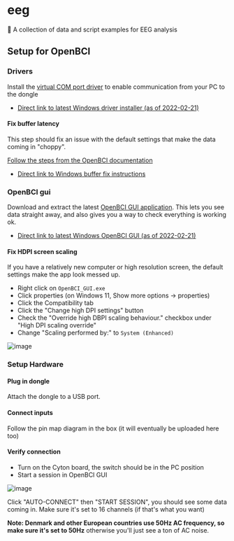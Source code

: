 # eeg
🧠 A collection of data and script examples for EEG analysis

## Setup for OpenBCI

### Drivers

Install the [virtual COM port driver](https://ftdichip.com/drivers/vcp-drivers/) to enable communication from your PC to the dongle

- [Direct link to latest Windows driver installer (as of 2022-02-21)](https://ftdichip.com/wp-content/uploads/2021/08/CDM212364_Setup.zip)

#### Fix buffer latency

This step should fix an issue with the default settings that make the data coming in "choppy".

[Follow the steps from the OpenBCI documentation](https://docs.openbci.com/Troubleshooting/TroubleshootingLanding/)

- [Direct link to Windows buffer fix instructions](https://docs.openbci.com/Troubleshooting/FTDI_Fix_Windows/)

### OpenBCI gui

Download and extract the latest [OpenBCI GUI application](https://openbci.com/downloads).
This lets you see data straight away, and also gives you a way to check everything is working ok.

- [Direct link to latest Windows OpenBCI GUI (as of 2022-02-21)](https://github.com/OpenBCI/OpenBCI_GUI/releases/download/v5.0.9/openbcigui_v5.0.9_2021-11-06_00-16-07_windows64.zip)

#### Fix HDPI screen scaling

If you have a relatively new computer or high resolution screen, the default settings make the app look messed up.

- Right click on `OpenBCI_GUI.exe`
- Click properties (on Windows 11, Show more options -> properties)
- Click the Compatibility tab
- Click the "Change high DPI settings" button
- Check the "Override high DBPI scaling behaviour." checkbox under "High DPI scaling override"
- Change "Scaling performed by:" to `System (Enhanced)`

![image](https://user-images.githubusercontent.com/75656/154969142-fcc82bd9-f18a-4395-a7d0-015cc86f16c5.png)

### Setup Hardware

#### Plug in dongle

Attach the dongle to a USB port.

#### Connect inputs

Follow the pin map diagram in the box (it will eventually be uploaded here too)

#### Verify connection

- Turn on the Cyton board, the switch should be in the PC position
- Start a session in OpenBCI GUI

![image](https://user-images.githubusercontent.com/75656/154969819-98630c3e-080e-428f-84c8-365a50b5c0d9.png)

Click "AUTO-CONNECT" then "START SESSION", you should see some data coming in. Make sure it's set to 16 channels (if that's what you want)

**Note: Denmark and other European countries use 50Hz AC frequency, so make sure it's set to 50Hz** otherwise you'll just see a ton of AC noise.




